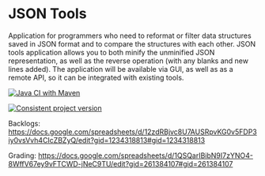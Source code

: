 # JSON Tools

Application for programmers who need to reformat or filter data structures saved in JSON format and to compare the structures with each other. JSON tools application allows you to both minify the unminified JSON representation, as well as the reverse operation (with any blanks and new lines added). The application will be available via GUI, as well as as a remote API, so it can be integrated with existing tools. 

[![Java CI with Maven](https://github.com/mi-zuri/JSON_Tools_Scrum/actions/workflows/maven.yml/badge.svg)](https://github.com/mi-zuri/JSON_Tools_Scrum/actions/workflows/maven.yml)

[![Consistent project version](https://github.com/mi-zuri/JSON_Tools_Scrum/actions/workflows/verify-pom-version.yml/badge.svg)](https://github.com/mi-zuri/JSON_Tools_Scrum/actions/workflows/verify-pom-version.yml)

Backlogs: https://docs.google.com/spreadsheets/d/12zdRBjvc8U7AUSRpvKG0v5FDP3iy0vsVvh4CIcZBZyQ/edit?gid=1234318813#gid=1234318813

Grading: https://docs.google.com/spreadsheets/d/1QSQarIBibN9I7zYNO4-8WffV67ey9vFTCWD-jNeC9TU/edit?gid=261384107#gid=261384107
